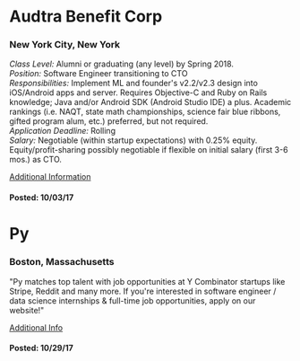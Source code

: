 <!-- Jobs Format
# <Company Name>

### <Location>

<Description>

[<Link Title>](<link>)

#### Posted: <date_posted>
-->


# Audtra Benefit Corp

### New York City, New York
*Class Level:* Alumni or graduating (any level) by Spring 2018.  
*Position:* Software Engineer transitioning to CTO  
*Responsibilities:* Implement ML and founder's v2.2/v2.3 design into
iOS/Android apps and server. Requires Objective-C and Ruby on Rails
knowledge; Java and/or Android SDK (Android Studio IDE) a plus. Academic rankings (i.e. NAQT, state math championships, science fair blue ribbons, gifted program alum, etc.) preferred, but not required.  
*Application Deadline:* Rolling  
*Salary:* Negotiable (within startup expectations) with 0.25% equity.
Equity/profit-sharing possibly negotiable if flexible on initial salary
(first 3-6 mos.) as CTO.  

[Additional Information](https://www.audtra.com)


#### Posted: 10/03/17

# Py

### Boston, Massachusetts
"Py matches top talent with job opportunities at Y Combinator startups like
Stripe, Reddit and many more. If you're interested in software engineer /
data science internships & full-time job opportunities, apply on our
website!"

[Additional Info](https://www.getpy.com/yale)


#### Posted: 10/29/17
